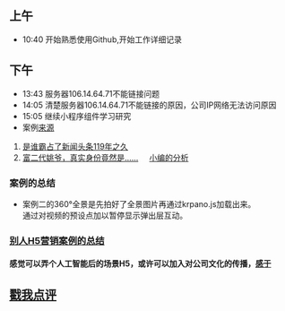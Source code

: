 ## 上午
* 10:40 开始熟悉使用Github,开始工作详细记录 <br/>
## 下午
* 13:43 服务器106.14.64.71不能链接问题<br/>
* 14:05 清楚服务器106.14.64.71不能链接的原因，公司IP网络无法访问原因
* 15:05 继续小程序组件学习研究
* 案例[来源](http://www.h5-share.com/)<br/>
1. [是谁霸占了新闻头条119年之久](http://2017speedlegendh5.dongfeng-renault.cloud-top.com.cn/index.html)<br />
2. [富二代姚爷，真实身份竟然是......](http://go.163.com/2017/0608/haier/)     [小编的分析](http://www.h5-share.com/cases/201706/wefedzssf.html)
### 案例的总结
* 案例二的360°全景是先拍好了全景图片再通过krpano.js加载出来。<br/>
通过对视频的预设点加以暂停显示弹出层互动。

### [别人H5营销案例的总结](http://www.digitaling.com/articles/32893.html?utm_source=tuicool&utm_medium=referral)

#### 感觉可以弄个人工智能后的场景H5，或许可以加入对公司文化的传播，[感于](http://www.chinaznyj.com/GuoNeiZiXun/2488.html) #### 

## [戳我点评](https://github.com/chinachenhuakang/work-detail/issues/4)
